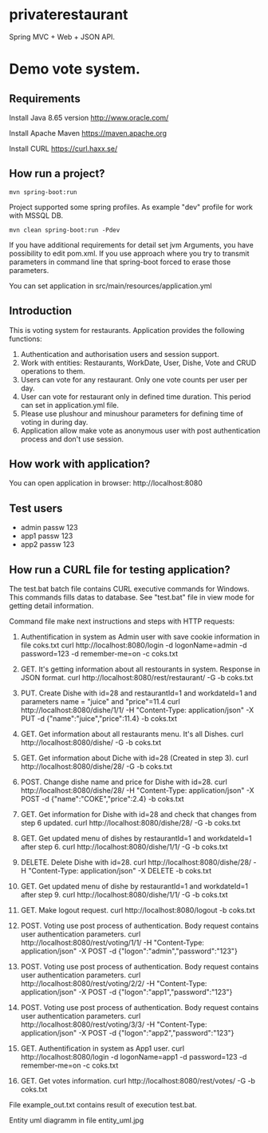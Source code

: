 # privaterestaurant

Spring MVC + Web + JSON API.
    
Demo vote system.
========================

Requirements
------------
Install Java 8.65 version
http://www.oracle.com/ 

Install Apache Maven 
https://maven.apache.org

Install CURL
https://curl.haxx.se/

 
How run a project?
--------------------------

```
mvn spring-boot:run 
```
Project supported some spring profiles. As example "dev" profile for work with MSSQL DB.

```
mvn clean spring-boot:run -Pdev
```

If you have additional requirements for detail set jvm Arguments, you have possibility to edit 
pom.xml. If you use approach where you try to transmit parameters in command line that 
spring-boot forced to erase those parameters.

You can set application in src/main/resources/application.yml


Introduction
--------------------------

This is voting system for restaurants. Application provides the following functions:

1. Authentication and authorisation users and session support.
2. Work with entities: Restaurants, WorkDate, User, Dishe, Vote and CRUD operations to them.
3. Users can vote for any restaurant. Only one vote counts per user per day.
4. User can vote for restaurant only in defined time duration. This period can set in application.yml file. 
5. Please use plushour and minushour parameters for defining time of voting in during day.
6. Application allow make vote as anonymous user with post authentication process and don't use session.
 
How work with application?
------------------------------
You can open application in browser: http://localhost:8080
 
Test users
-----------------------------
* admin passw 123
* app1  passw 123
* app2  passw 123


How run a CURL file for testing application?
--------------------------

The test.bat batch file contains CURL executive commands for Windows.
This commands fills datas to database. See "test.bat" file in view mode for getting detail information.

Command file make next instructions and steps with HTTP requests:

1. Authentification in system as Admin user with save cookie information in file coks.txt
curl http://localhost:8080/login -d logonName=admin -d password=123 -d remember-me=on -c coks.txt

2. GET. It's getting information about all restourants in system. Response in JSON format.
curl http://localhost:8080/rest/restaurant/ -G -b coks.txt 

3. PUT. Create Dishe with id=28 and restaurantId=1 and workdateId=1 and parameters name = "juice" and "price"=11.4
curl http://localhost:8080/dishe/1/1/ -H "Content-Type: application/json" -X PUT -d {\"name\":\"juice\",\"price\":11.4} -b coks.txt 

4. GET. Get information about all restaurants menu. It's all Dishes.
curl http://localhost:8080/dishe/ -G -b coks.txt 

5. GET. Get information about Diche with id=28 (Created in step 3).
curl http://localhost:8080/dishe/28/ -G -b coks.txt

6. POST. Change dishe name and price for Dishe with id=28.
curl http://localhost:8080/dishe/28/ -H "Content-Type: application/json" -X POST -d {\"name\":\"COKE\",\"price\":2.4} -b coks.txt 

7. GET. Get information for Dishe with id=28 and check that changes from step 6 updated.
curl http://localhost:8080/dishe/28/ -G -b coks.txt

8. GET. Get updated menu of dishes by restaurantId=1 and workdateId=1 after step 6.
curl http://localhost:8080/dishe/1/1/ -G -b coks.txt

9. DELETE. Delete Dishe with id=28.
curl http://localhost:8080/dishe/28/ -H "Content-Type: application/json" -X  DELETE -b coks.txt

10. GET. Get updated menu of dishe by restaurantId=1 and workdateId=1 after step 9.
curl http://localhost:8080/dishe/1/1/ -G -b coks.txt

11. GET. Make logout request.
curl http://localhost:8080/logout -b coks.txt

12. POST. Voting use post process of authentication. Body request contains user authentication parameters.
curl http://localhost:8080/rest/voting/1/1/ -H "Content-Type: application/json" -X POST -d {\"logon\":\"admin\",\"password\":\"123\"}

13. POST. Voting use post process of authentication. Body request contains user authentication parameters.
curl http://localhost:8080/rest/voting/2/2/ -H "Content-Type: application/json" -X POST -d {\"logon\":\"app1\",\"password\":\"123\"}

14. POST. Voting use post process of authentication. Body request contains user authentication parameters.
curl http://localhost:8080/rest/voting/3/3/ -H "Content-Type: application/json" -X POST -d {\"logon\":\"app2\",\"password\":\"123\"} 

15. GET. Authentification in system as App1 user.
curl http://localhost:8080/login -d logonName=app1 -d password=123 -d remember-me=on -c coks.txt

16. GET. Get votes information.
curl http://localhost:8080/rest/votes/ -G -b coks.txt


File example_out.txt contains result of execution test.bat.


Entity uml diagramm in file entity_uml.jpg

